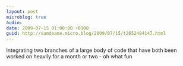 ```yaml
---
layout: post
microblog: true
audio: 
date: 2009-07-15 01:00:00 +0100
guid: http://samdeane.micro.blog/2009/07/15/t2652484147.html
---
```

Integrating two branches of a large body of code that have both been worked on heavily for a month or two - oh what fun
